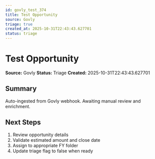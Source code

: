 ```yaml
---
id: govly_test_374
title: Test Opportunity
source: Govly
triage: true
created_at: 2025-10-31T22:43:43.627701
status: triage
---
```


# Test Opportunity

**Source:** Govly
**Status:** Triage
**Created:** 2025-10-31T22:43:43.627701

## Summary

Auto-ingested from Govly webhook. Awaiting manual review and enrichment.

## Next Steps

1. Review opportunity details
2. Validate estimated amount and close date
3. Assign to appropriate FY folder
4. Update triage flag to false when ready
